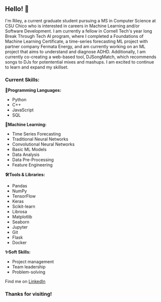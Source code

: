 ## Hello! 👋

I'm Riley, a current graduate student pursuing a MS in Computer Science at CSU Chico who is interested in careers in Machine Learning and/or Software Development. I am currently a fellow in Cornell Tech's year long Break Through Tech AI program, where I completed a Foundations of Machine Learning Certificate, a time-series forecasting ML project with partner company Fermata Energy, and am currently working on an ML project that aims to understand and diagnose ADHD. Additionally, I am currently co-creating a web-based tool, DJSongMatch, which recommends songs to DJs for potentential mixes and mashups. I am excited to continue to learn and expand my skillset.

### Current Skills:
<b>👾Programming Languages:</b>
  - Python
  - C++
  - JavaScript
  - SQL
    
<b>🤖Machine Learning:</b>
  - Time Series Forecasting
  - Traditional Neural Networks
  - Convolutional Neural Networks
  - Basic ML Models
  - Data Analysis
  - Data Pre-Processing
  - Feature Engineering
    
<b>🛠️Tools & Libraries:</b>
  - Pandas
  - NumPy
  - TensorFlow
  - Keras
  - Scikit-learn
  - Librosa
  - Matplotlib
  - Seaborn
  - Jupyter
  - Git
  - Flask
  - Docker
    
<b>✨Soft Skills:</b>
  - Project management
  - Team leadership
  - Problem-solving  

Find me on [LinkedIn](https://www.linkedin.com/in/riley-denn/)

### Thanks for visiting!

<!--
**riley-1995/riley-1995** is a ✨ _special_ ✨ repository because its `README.md` (this file) appears on your GitHub profile.

Here are some ideas to get you started:

- 🔭 I’m currently working on ...
- 🌱 I’m currently learning ...
- 👯 I’m looking to collaborate on ...
- 🤔 I’m looking for help with ...
- 💬 Ask me about ...
- 📫 How to reach me: ...
- 😄 Pronouns: ...
- ⚡ Fun fact: ...
-->
